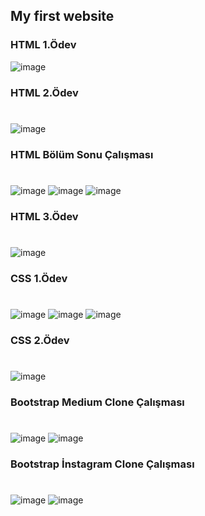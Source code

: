 ## My first website

### HTML 1.Ödev
![image](https://user-images.githubusercontent.com/58807892/229122637-9bbb5976-1384-4a57-97ce-bb6f601788a7.png)

### HTML 2.Ödev

#
![image](https://user-images.githubusercontent.com/58807892/229252007-34d60a5b-5481-4298-acec-442a5035e0a0.png)

### HTML Bölüm Sonu Çalışması

#
![image](https://user-images.githubusercontent.com/58807892/229444553-da442ddc-6a17-495d-ae02-bcd1ebe96577.png)
![image](https://user-images.githubusercontent.com/58807892/229445457-ff33701a-c105-4601-ad5b-452aff9e5ef7.png)
![image](https://user-images.githubusercontent.com/58807892/229444918-39f0606e-b376-4a45-b0ee-ece56358c2b9.png)

### HTML 3.Ödev

#
![image](https://user-images.githubusercontent.com/58807892/229458547-ea387064-90cb-492a-925b-0c65481a5d04.png)

### CSS 1.Ödev

#
![image](https://user-images.githubusercontent.com/58807892/229939705-b8da0294-aa7b-459f-bf89-b34ef926d2f7.png)
![image](https://user-images.githubusercontent.com/58807892/229939749-1a72a17b-7652-4471-ba7d-e9292aafc0a8.png)
![image](https://user-images.githubusercontent.com/58807892/229939849-97f70286-62a4-44d9-99dc-f8fd47d5d787.png)

### CSS 2.Ödev

#
![image](https://user-images.githubusercontent.com/58807892/231259988-4214c6f2-cc56-4081-8a2e-a5ee7946b9b9.png)

### Bootstrap Medium Clone Çalışması

#

![image](https://user-images.githubusercontent.com/58807892/233376940-051706bf-f4f8-4f11-adeb-b835a4f31bfd.png)
![image](https://user-images.githubusercontent.com/58807892/233377621-d5a4e893-45b6-433a-89cc-3792a545ffdf.png)

### Bootstrap İnstagram Clone Çalışması

#

![image](https://github.com/sdnrcvk/kodluyoruz-frontend-patika/assets/58807892/0e553fa1-7bd2-43a3-ba27-b4080a629b63)
![image](https://github.com/sdnrcvk/kodluyoruz-frontend-patika/assets/58807892/baeb202e-b754-434c-9ca7-5cb8428743a0)
